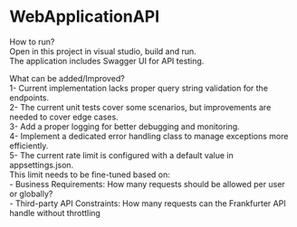
# WebApplicationAPI

How to run?<br />
Open in this project in visual studio, build and run.   <br />
The application includes Swagger UI for API testing. <br />



What can be added/Improved?<br />
1- Current implementation lacks proper query string validation for the endpoints.<br />
2- The current unit tests cover some scenarios, but improvements are needed to cover edge cases.<br />
3- Add a proper logging for better debugging and monitoring.<br />
4- Implement a dedicated error handling class to manage exceptions more efficiently.<br />
5- The current rate limit is configured with a default value in appsettings.json.<br />
      This limit needs to be fine-tuned based on:<br />
        - Business Requirements: How many requests should be allowed per user or globally?<br />
        - Third-party API Constraints: How many requests can the Frankfurter API handle without throttling<br />
